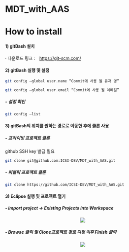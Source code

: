
# MDT_with_AAS

# How to install

#### 1) gitBash 설치 

· 다운로드 링크 :　https://git-scm.com/

#### 2) gitBash 실행 및 설정
```sh
git config —global user.name “Commit에 사용 될 유저 명” 
```
```sh
git config —global user.email “Commit에 사용 될 이메일”
```

##### - 설정 확인
```sh
git config —list 
```

#### 3) gitBash의 위치를 원하는 경로로 이동한 후에 클론 사용
##### - 프라이빗 프로젝트 클론
github SSH key 발급 필요 
```sh
git clone git@github.com:ICSI-DEV/MDT_with_AAS.git
```
##### - 퍼블릭 프로젝트 클론
```sh
git clone https://github.com/ICSI-DEV/MDT_with_AAS.git
```

#### 3) Eclipse 실행 및 프로젝트 열기
##### - import project -> Existing Projects into Workspace
<p align="center">
  <img src="https://user-images.githubusercontent.com/75360342/116351076-f86fc000-a82d-11eb-9969-cda09905ff96.png"/>
</p> 

##### - Browse 클릭 및 Clone프로젝트 경로 지정 이후 Finish 클릭
<p align="center">
  <img src="https://user-images.githubusercontent.com/75360342/116351307-6caa6380-a82e-11eb-89e3-029c1bee7ab7.png"/>
</p> 
